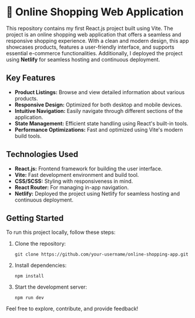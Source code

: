 <h1>🛒 Online Shopping Web Application</h1>

<p>This repository contains my first React.js project built using Vite. The project is an online shopping web application that offers a seamless and responsive shopping experience. With a clean and modern design, this app showcases products, features a user-friendly interface, and supports essential e-commerce functionalities. Additionally, I deployed the project using <strong>Netlify</strong> for seamless hosting and continuous deployment.</p>

<h2>Key Features</h2>
<ul>
  <li><strong>Product Listings:</strong> Browse and view detailed information about various products.</li>
  <li><strong>Responsive Design:</strong> Optimized for both desktop and mobile devices.</li>
  <li><strong>Intuitive Navigation:</strong> Easily navigate through different sections of the application.</li>
  <li><strong>State Management:</strong> Efficient state handling using React's built-in tools.</li>
  <li><strong>Performance Optimizations:</strong> Fast and optimized using Vite's modern build tools.</li>
</ul>

<h2>Technologies Used</h2>
<ul>
  <li><strong>React.js:</strong> Frontend framework for building the user interface.</li>
  <li><strong>Vite:</strong> Fast development environment and build tool.</li>
  <li><strong>CSS/SCSS:</strong> Styling with responsiveness in mind.</li>
  <li><strong>React Router:</strong> For managing in-app navigation.</li>
  <li><strong>Netlify:</strong> Deployed the project using Netlify for seamless hosting and continuous deployment.</li>
</ul>

<h2>Getting Started</h2>
<p>To run this project locally, follow these steps:</p>
<ol>
  <li>Clone the repository:
    <pre><code>git clone https://github.com/your-username/online-shopping-app.git</code></pre>
  </li>
  <li>Install dependencies:
    <pre><code>npm install</code></pre>
  </li>
  <li>Start the development server:
    <pre><code>npm run dev</code></pre>
  </li>
</ol>

<p>Feel free to explore, contribute, and provide feedback!</p>
